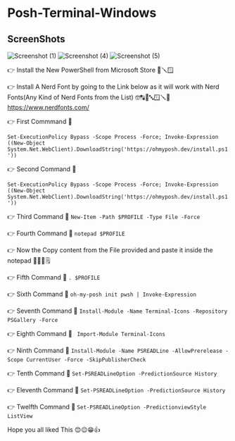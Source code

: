 # Posh-Terminal-Windows

## ScreenShots
![Screenshot (1)](https://user-images.githubusercontent.com/75078694/222969408-36dbcd8a-1c52-46af-8063-3193982b5294.png)
![Screenshot (4)](https://user-images.githubusercontent.com/75078694/222969412-d0294a22-ce52-405c-9d0c-8863ebd76546.png)
![Screenshot (5)](https://user-images.githubusercontent.com/75078694/222969414-30f650d8-f435-4303-a1df-fc1e1f867c35.png)


👉 Install the New PowerShell from Microsoft Store 📜🪛🪟

👉 Install A Nerd Font by going to the Link below as it will work with Nerd Fonts(Any Kind of Nerd Fonts from the List) 🤓🔠🔡🔤🪟🪛📜
https://www.nerdfonts.com/

👉 First Commmand 📜

`Set-ExecutionPolicy Bypass -Scope Process -Force; Invoke-Expression ((New-Object System.Net.WebClient).DownloadString('https://ohmyposh.dev/install.ps1'))`

👉 Second Command 📜

`Set-ExecutionPolicy Bypass -Scope Process -Force; Invoke-Expression ((New-Object System.Net.WebClient).DownloadString('https://ohmyposh.dev/install.ps1'))`

👉 Third Command 📜
`New-Item -Path $PROFILE -Type File -Force`

👉 Fourth Command 📜
`notepad $PROFILE`

👉 Now the Copy content from the File provided and paste it inside the notepad 📁📂📝🗒️

👉 Fifth Command 📜
`. $PROFILE`

👉 Sixth Command 📜
`oh-my-posh init pwsh | Invoke-Expression`

👉 Seventh Command 📜
`Install-Module -Name Terminal-Icons -Repository PSGallery -Force`

👉 Eighth Command 📜
` Import-Module Terminal-Icons`

👉 Ninth Command 📜
`Install-Module -Name PSREADLine -AllowPrerelease -Scope CurrentUser -Force -SkipPublisherCheck`

👉 Tenth Command 📜
`Set-PSREADLineOption -PredictionSource History`

👉 Eleventh Command 📜
`Set-PSREADLineOption -PredictionSource History`

👉 Twelfth Command 📜
`Set-PSREADLineOption -PredictionviewStyle ListView`

Hope you all liked This 😊😉😁👍
